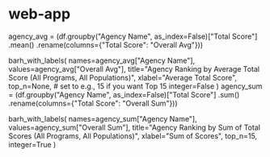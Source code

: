 # web-app

agency_avg = (df.groupby("Agency Name", as_index=False)["Total Score"]
                .mean()
                .rename(columns={"Total Score": "Overall Avg"}))

barh_with_labels(
    names=agency_avg["Agency Name"],
    values=agency_avg["Overall Avg"],
    title="Agency Ranking by Average Total Score (All Programs, All Populations)",
    xlabel="Average Total Score",
    top_n=None,  # set to e.g., 15 if you want Top 15
    integer=False
)
agency_sum = (df.groupby("Agency Name", as_index=False)["Total Score"]
                .sum()
                .rename(columns={"Total Score": "Overall Sum"}))

barh_with_labels(
    names=agency_sum["Agency Name"],
    values=agency_sum["Overall Sum"],
    title="Agency Ranking by Sum of Total Scores (All Programs, All Populations)",
    xlabel="Sum of Scores",
    top_n=15,
    integer=True
)


